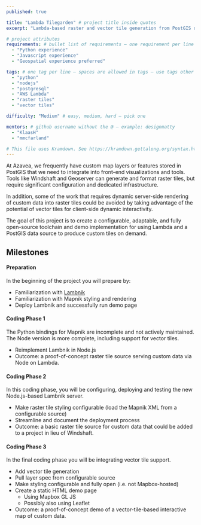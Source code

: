 ```yaml
---
published: true

title: "Lambda Tilegarden" # project title inside quotes
excerpt: "Lambda-based raster and vector tile generation from PostGIS data" # shows on project list page

# project attributes
requirements: # bullet list of requirements – one requirement per line – follow below format
  - "Python experience"
  - "Javascript experience"
  - "Geospatial experience preferred"

tags: # one tag per line – spaces are allowed in tags – use tags other posts use
  - "python"
  - "nodejs"
  - "postgresql"
  - "AWS Lambda"
  - "raster tiles"
  - "vector tiles"

difficulty: "Medium" # easy, medium, hard – pick one

mentors: # github username without the @ – example: designmatty
  - "KlaasH"
  - "mmcfarland"

# This file uses Kramdown. See https://kramdown.gettalong.org/syntax.html for syntax
---
```


At Azavea, we frequently have custom map layers or features stored in PostGIS that we need to
integrate into front-end visualizations and tools.  Tools like Windshaft and Geoserver can generate
and format raster tiles, but require significant configuration and dedicated infrastructure.

In addition, some of the work that requires dynamic server-side rendering of custom data into
raster tiles could be avoided by taking advantage of the potential of vector tiles for client-side
dynamic interactivity.

The goal of this project is to create a configurable, adaptable, and fully open-source toolchain
and demo implementation for using Lambda and a PostGIS data source to produce custom tiles
on demand.

## Milestones

#### Preparation

In the beginning of the project you will prepare by:

- Familiarization with [Lambnik](https://github.com/azavea/lambnik)
- Familiarization with Mapnik styling and rendering
- Deploy Lambnik and successfully run demo page

#### Coding Phase 1

The Python bindings for Mapnik are incomplete and not actively maintained.  The Node version is
more complete, including support for vector tiles.

- Reimplement Lambnik in Node.js
- Outcome: a proof-of-concept raster tile source serving custom data via Node on Lambda.

#### Coding Phase 2

In this coding phase, you will be configuring, deploying and testing the new Node.js-based Lambnik server.

- Make raster tile styling configurable (load the Mapnik XML from a configurable source)
- Streamline and document the deployment process
- Outcome: a basic raster tile source for custom data that could be added to a project in
lieu of Windshaft.

#### Coding Phase 3

In the final coding phase you will be integrating vector tile support.

- Add vector tile generation
- Pull layer spec from configurable source
- Make styling configurable and fully open (i.e. not Mapbox-hosted)
- Create a static HTML demo page
   - Using Mapbox GL JS
   - Possibly also using Leaflet
- Outcome: a proof-of-concept demo of a vector-tile-based interactive map of custom data.
